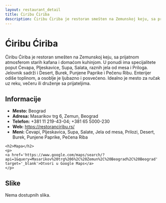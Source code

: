 ```yaml
---
layout: restaurant_detail
title: Ćiribu Ćiriba
description: Ćiribu Ćiriba je restoran smešten na Zemunskoj keju, sa prijatnom atmosferom starih kafana i domaćom kuhinjom. U ponudi ima specijalitete poput Ćevapa, Pljeskavice, Supa, Salata, raznih jela od mesa i Priloga. Jelovnik sadrži i Desert, Burek, Punjene Paprike i Pečenu Ribu. Enterijer odiše toplinom, a osoblje je ljubazno i posvećeno. Idealno je mesto za ručak uz reku, večeru ili druženje sa prijateljima.
---
```


# Ćiribu Ćiriba
<p class="description">Ćiribu Ćiriba je restoran smešten na Zemunskoj keju, sa prijatnom atmosferom starih kafana i domaćom kuhinjom. U ponudi ima specijalitete poput Ćevapa, Pljeskavice, Supa, Salata, raznih jela od mesa i Priloga. Jelovnik sadrži i Desert, Burek, Punjene Paprike i Pečenu Ribu. Enterijer odiše toplinom, a osoblje je ljubazno i posvećeno. Idealno je mesto za ručak uz reku, večeru ili druženje sa prijateljima.</p>

<div class="left-column text-content">
    <h2>Informacije</h2>
    <ul>
        <li><strong>Mesto:</strong> Beograd</li>
        <li><strong>Adresa:</strong> Masarikov trg 6, Zemun, Beograd</li>
        <li><strong>Telefon:</strong> +381 11 219-43-04; +381 65 5000-230</li>
        <li><strong>Web:</strong> <a href='https://restoranciribu.rs/' target='_blank'>https://restoranciribu.rs/</a></li>
        <li><strong>Meni:</strong> Ćevapi, Pljeskavica, Supa, Salate, Jela od mesa, Prilozi, Desert, Burek, Punjene Paprike, Pečena Riba</li>
    </ul>

    <h2>Mapa</h2>
    <p>
    <a href='https://www.google.com/maps/search/?api=1&query=Masarikov%20trg%206%2C%20Zemun%2C%20Beograd%2C%20Beograd' target='_blank'>Otvori u Google Maps</a>
    </p>
</div>

<div class="right-column">
    <h2>Slike</h2>
    <div class="images-grid">
<p>Nema dostupnih slika.</p>
    </div>
</div>